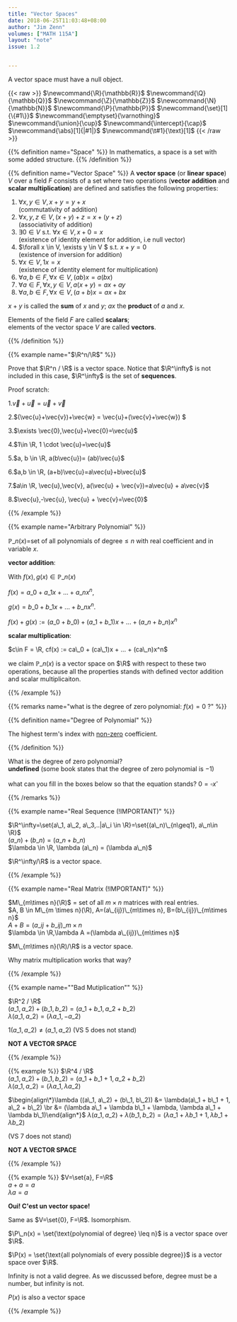 ```yaml
---
title: "Vector Spaces"
date: 2018-06-25T11:03:48+08:00
author: "Jim Zenn"
volumes: ["MATH 115A"]
layout: "note"
issue: 1.2


---
```


A vector space must have a null object.

<!--more-->

<div class="latex-macros">
  {{< raw >}}
    $\newcommand{\R}{\mathbb{R}}$
    $\newcommand{\Q}{\mathbb{Q}}$
    $\newcommand{\Z}{\mathbb{Z}}$
    $\newcommand{\N}{\mathbb{N}}$
    $\newcommand{\P}{\mathbb{P}}$
    $\newcommand{\set}[1]{\{#1\}}$
    $\newcommand{\emptyset}{\varnothing}$
    $\newcommand{\union}{\cup}$
    $\newcommand{\intercept}{\cap}$
    $\newcommand{\abs}[1]{|#1|}$
    $\newcommand{\t#1}{\text}[1]$
  {{< /raw >}}
</div>

{{% definition name="Space" %}}
In mathematics, a space is a set with some added structure.
{{% /definition %}}

{{% definition name="Vector Space" %}}
A **vector space** (or **linear space**) $V$ over a field $F$ consists of a set where two operations (**vector addition** and **scalar multiplication**) are defined and satisfies the following properties:

1. $\forall x, y \in V, x + y = y + x$
<br> (commutativity of addition)
2. $\forall x, y, z \in V, (x + y) + z = x + (y + z)$
<br> (associativity of addition)
3. $\exists 0 \in V$ s.t. $\forall x \in V, x + 0 = x$
<br> (existence of identity element for addition, i.e null vector)
4. $\forall x \in V, \exists y \in V $ s.t. $x + y = 0$
<br> (existence of inversion for addition)
5. $\forall x \in V, 1x=x$
<br> (existence of identity element for multiplication)
6. $\forall a,b \in F, \forall x \in V, (ab)x=a(bx)$
7. $\forall a \in F, \forall x, y\in V, a(x+y)=ax+ay$
8. $\forall a,b \in F, \forall x \in V, (a+b)x = ax+ bx$

$x+y$ is called the **sum** of $x$ and $y$;
$ax$ the **product** of $a$ and $x$.

Elements of the field $F$ are called **scalars**;<br>
elements of the vector space $V$ are called **vectors**.

{{% /definition %}}

{{% example name="$\R^n/\R$" %}}

Prove that $\R^n / \R$ is a vector space. Notice that $\R^\infty$ is not included in this case, $\R^\infty$ is the set of **sequences**.

Proof scratch:

1.$\vec{v}+\vec{u}=\vec{u}+\vec{v}$

2.$(\vec{u}+\vec{v})+\vec{w} = \vec{u}+(\vec{v}+\vec{w}) $

3.$\exists \vec{0},\vec{u}+\vec{0}=\vec{u}$

4.$1\in \R, 1 \cdot \vec{u}=\vec{u}$

5.$a, b \in \R, a(b\vec{u})= (ab)\vec{u}$

6.$a,b \in \R, (a+b)\vec{u}=a\vec{u}+b\vec{u}$

7.$a\in \R, \vec{u},\vec{v}, a(\vec{u} + \vec{v})=a\vec{u} + a\vec{v}$

8.$\vec{u},-\vec{u}, \vec{u} + \vec{v}=\vec{0}$

{{% /example %}}

{{% example name="Arbitrary Polynomial" %}}

$\mathbb{P}\_n(x)=$set of all polynomials of degree$\leq n$ with real coefficient and in variable $x$.

**vector addition**:

With $f(x), g(x) \in \mathbb{P}\_n(x)$

$f(x) = a\_0+ a\_1x+ ... + a\_nx^n,$

$g(x) = b\_0 +b\_1x+ ... + b\_nx^n.$

$f(x)+g(x):=(a\_0+b\_0)+(a\_1 +b\_1)x+...+(a\_n+b\_n)x^n$

**scalar multiplication**:

$c\in F = \R, cf(x) := ca\_0 + (ca\_1)x + ... + (ca\_n)x^n$

we claim $\mathbb{P}\_n(x)$ is a vector space on $\R$ with respect to these two operations, because all the properties stands with defined vector addition and scalar multiplicaiton.

{{% /example %}}

{{% remarks name="what is the degree of zero polynomial: $f(x)=0$ ?" %}}

{{% definition name="Degree of Polynomial" %}}

The highest term's index with <u>non-zero</u> coefficient.

{{% /definition %}}

What is the degree of zero polynomial?<br>
**undefined** (some book states that the degree of zero polynomial is $-1$)

what can you fill in the boxes below so that the equation stands?
$0=\square x^\square$

{{% /remarks %}}

{{% example name="Real Sequence (!IMPORTANT)" %}}

$\R^\infty=\set{a\_1, a\_2, a\_3,..|a\_i \in \R}=\set{(a\_n)\_{n\geq1}, a\_n\in \R}$<br>
$(a\_n) + (b\_n) = (a\_n+b\_n)$<br>
$\lambda \in \R, \lambda (a\_n) = (\lambda a\_n)$

$\R^\infty/\R$ is a vector space.

{{% /example %}}

{{% example name="Real Matrix (!IMPORTANT)" %}}

$M\_{m\times n}(\R)$ = set of all $m \times n$ matrices with real entries.<br>
$A, B \in M\_{m \times n}(\R), A=(a\_{ij})\_{m\times n}, B=(b\_{ij})\_{m\times n}$<br>
$A+B=(a\_{ij}+b\_{ij})\_{m\times n}$<br>
$\lambda \in \R,\lambda A =(\lambda a\_{ij})\_{m\times n}$

$M\_{m\times n}(\R)/\R$ is a vector space.

Why matrix multiplication works that way?

{{% /example %}}


{{% example name="\"Bad Mutiplication\"" %}}

$\R^2 / \R$<br>
$(a\_1, a\_2)+(b\_1, b\_2) = (a\_1+b\_1, a\_2+b\_2)$<br>
$\lambda (a\_1, a\_2) = (\lambda a\_1, -a\_2)$<br>

$1(a\_1, a\_2) \neq (a\_1, a\_2)$
(VS 5 does not stand)

**NOT A VECTOR SPACE**

{{% /example %}}

{{% example %}}
$\R^4 / \R$<br>
$(a\_1, a\_2)+(b\_1, b\_2) = (a\_1+b\_1+1, a\_2+b\_2)$<br>
$\lambda (a\_1, a\_2) = (\lambda a\_1, \lambda a\_2)$

$\begin{align\*}\lambda ((a\_1, a\_2) + (b\_1, b\_2)) &= \lambda(a\_1 + b\_1 + 1, a\_2 + b\_2) \br &= (\lambda a\_1 + \lambda b\_1 + \lambda, \lambda a\_1 + \lambda b\_1)\end{align*}$
$\lambda(a\_1, a\_2) + \lambda(b\_1, b\_2) = (\lambda a\_1 + \lambda b\_1 + 1, \lambda b\_1 + \lambda b\_2)$

(VS 7 does not stand)

**NOT A VECTOR SPACE**

{{% /example %}}

{{% example %}}
$V=\set{a}, F=\R$<br>
$a+a=a$<br>
$\lambda a = a$

**Oui! C'est un vector space!**

Same as $V=\set{0}, F=\R$. Isomorphism.

$\P\_n(x) = \set{\text{polynomial of degree} \leq n}$ is a vector space over $\R$.

$\P(x) = \set{\text{all polynomials of every possible degree}}$ is a vector space over $\R$.

Infinity is not a valid degree. As we discussed before, degree must be a number, but infinity is not.

$P(x)$ is also a vector space

{{% /example %}}
